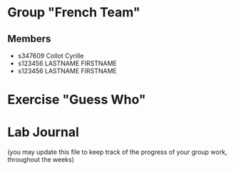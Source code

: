 # Group "French Team"

## Members
- s347609 Collot Cyrille
- s123456 LASTNAME FIRSTNAME
- s123456 LASTNAME FIRSTNAME

# Exercise "Guess Who"

# Lab Journal

(you may update this file to keep track of the progress of your group work, throughout the weeks)
